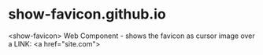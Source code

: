 # show-favicon.github.io
&lt;show-favicon> Web Component - shows the favicon as cursor image over a LINK: &lt;a href="site.com">
